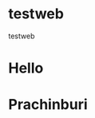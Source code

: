 # testweb
testweb
<html>
    <body>
        <h1>Hello</h1>
        <h1>Prachinburi</h1>
    </body>
<html>